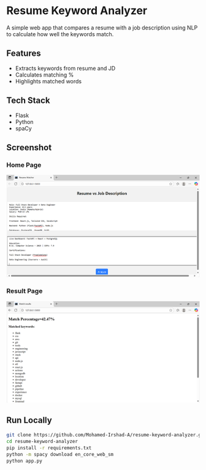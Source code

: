 # Resume Keyword Analyzer

A simple web app that compares a resume with a job description using NLP to calculate how well the keywords match.

## Features

- Extracts keywords from resume and JD
- Calculates matching %
- Highlights matched words

## Tech Stack

- Flask
- Python
- spaCy

## Screenshot

### Home Page
![Home](screenshots/home.png)

### Result Page
![Result](screenshots/result.png)

## Run Locally

```bash
git clone https://github.com/Mohamed-Irshad-A/resume-keyword-analyzer.git
cd resume-keyword-analyzer
pip install -r requirements.txt
python -m spacy download en_core_web_sm
python app.py 